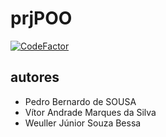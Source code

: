 # prjPOO
[![CodeFactor](https://www.codefactor.io/repository/github/wllr9505/prjpoo/badge)](https://www.codefactor.io/repository/github/wllr9505/prjpoo)

## autores
- Pedro Bernardo de SOUSA
- Vítor Andrade Marques da Silva
- Weuller Júnior Souza Bessa

